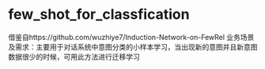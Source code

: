 # few_shot_for_classfication
借鉴自https://github.com/wuzhiye7/Induction-Network-on-FewRel
业务场景及需求：主要用于对话系统中意图分类的小样本学习，当出现新的意图并且新意图数据很少的时候，可用此方法进行迁移学习
